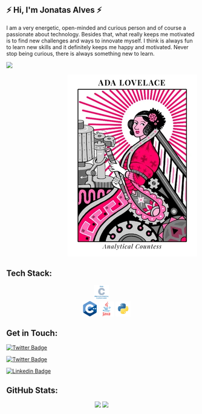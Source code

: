 ## ⚡ Hi, I'm Jonatas Alves ⚡  
I am a very energetic, open-minded and curious person and of course a passionate about technology. Besides that, what really keeps me motivated is to find new challenges and ways to innovate myself. I think is always fun to learn new skills and it definitely keeps me happy and motivated. Never stop being curious, there is always something new to learn.

![](https://komarev.com/ghpvc/?username=jonatadev&color=brightgreen)

<p align="right">
  <img src="images/giphy.webp" alt="Ada Lovelace"></img>
</p>

## Tech Stack: ##
<p align="center">
  <div align="center" float="left">
   <code><img height="40" src="https://raw.githubusercontent.com/github/explore/80688e429a7d4ef2fca1e82350fe8e3517d3494d/topics/c/c.png">
   </code> <code><img height="40" src="https://raw.githubusercontent.com/github/explore/80688e429a7d4ef2fca1e82350fe8e3517d3494d/topics/cpp/cpp.png"></code> 
   <code><img height="40" src="https://raw.githubusercontent.com/devicons/devicon/master/icons/java/java-original-wordmark.svg"></code>
   <code><img height="40" src="https://raw.githubusercontent.com/github/explore/80688e429a7d4ef2fca1e82350fe8e3517d3494d/topics/python/python.png"></code>
  </div>
</p>

## Get in Touch: ##
<p align="center">
  
[![Twitter Badge](https://img.shields.io/badge/-Jonatas_Alves-1ca0f1?style=flat-square&labelColor=1ca0f1&logo=twitter&logoColor=white&link=https://twitter.com/jonatadev)](https://twitter.com/jonatadev)

[![Twitter Badge](https://img.shields.io/twitter/follow/jonatadev?style=social)](https://img.shields.io/twitter/follow/jonatadev?style=social)


 
[![Linkedin Badge](https://img.shields.io/badge/-Jonatas_Alves-blue?style=flat-square&logo=Linkedin&logoColor=white&link=https://www.linkedin.com/in/jonatasdev/)](https://www.linkedin.com/in/jonatasdev/) 

</p>

## GitHub Stats: ##
<p align="center">
    <img src="https://github-readme-stats.vercel.app/api?username=jonatadev&hide=stars&show_icons=true&theme=dracula&line_height=32">
    <img src="https://github-readme-stats.vercel.app/api/top-langs/?username=jonatadev&count_private=true&theme=dracula">
</p>

